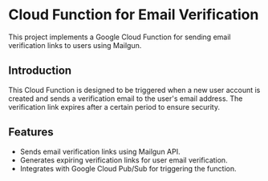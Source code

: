 # Cloud Function for Email Verification

This project implements a Google Cloud Function for sending email verification links to users using Mailgun.

## Introduction

This Cloud Function is designed to be triggered when a new user account is created and sends a verification email to the user's email address. The verification link expires after a certain period to ensure security.

## Features

- Sends email verification links using Mailgun API.
- Generates expiring verification links for user email verification.
- Integrates with Google Cloud Pub/Sub for triggering the function.
